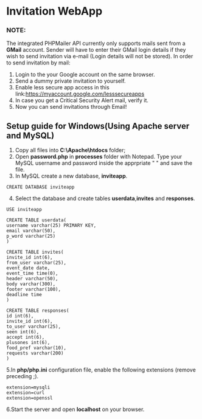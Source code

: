 # Invitation WebApp
### NOTE:
The integrated PHPMailer API currently only supports mails sent from a **GMail** account. Sender will have to enter their GMail login details if they wish to send invitation via e-mail (Login details will not be stored).
In order to send invitation by mail:

1. Login to the your Google account on the same browser.
2. Send a dummy private invitation to yourself.
3. Enable less secure app access in this link:https://myaccount.google.com/lesssecureapps
4. In case you get a Critical Security Alert mail, verify it.
5. Now you can send invitations through Email! 

## Setup guide for Windows(Using Apache server and MySQL)

1. Copy all files into **C:\Apache\htdocs** folder;
2. Open **password.php** in **processes** folder with Notepad. Type your MySQL username and password inside the apprpriate " " and save the file.
3. In MySQL create a new database, **inviteapp**.
```
CREATE DATABASE inviteapp
```
4. Select the database and create tables **userdata**,**invites** and **responses**.
```
USE inviteapp

CREATE TABLE userdata(
username varchar(25) PRIMARY KEY,
email varchar(50),
p_word varchar(25)
)

CREATE TABLE invites(
invite_id int(6),
from_user varchar(25),
event_date date,
event_time time(0),
header varchar(50),
body varchar(300),
footer varchar(100),
deadline time
)

CREATE TABLE responses(
id int(6),
invite_id int(6),
to_user varchar(25),
seen int(6),
accept int(6),
plusones int(6),
food_pref varchar(10),
requests varchar(200)
)

```
5.In **php/php.ini** configuration file, enable the following extensions (remove preceding ;).
```
extension=mysqli
extension=curl
extension=openssl
```
6.Start the server and open **localhost** on your browser.


